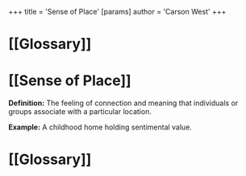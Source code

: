 +++
 title = 'Sense of Place'
[params]
	author = 'Carson West'
+++
# [[Glossary]]

# [[Sense of Place]] 
**Definition:** The feeling of connection and meaning that individuals or groups associate with a particular location.

**Example:**  A childhood home holding sentimental value.

# [[Glossary]]